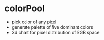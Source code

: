# colorPool
- pick color of any pixel
- generate palette of five dominant colors
- 3d chart for pixel distribution of RGB space
